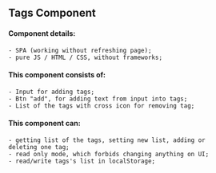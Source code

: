 ## Tags Component

#### Component details:
    - SPA (working without refreshing page);
    - pure JS / HTML / CSS, without frameworks;

#### This component consists of:
    - Input for adding tags;
    - Btn "add", for adding text from input into tags;
    - List of the tags with cross icon for removing tag;
    
#### This component can: 
    - getting list of the tags, setting new list, adding or 
    deleting one tag;
    - read only mode, which forbids changing anything on UI;
    - read/write tags's list in localStorage;
    